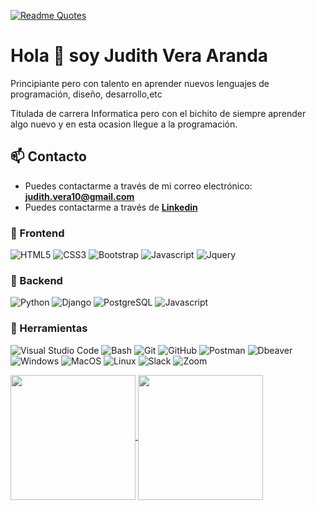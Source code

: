 [![Readme Quotes](https://quotes-github-readme.vercel.app/api?type=horizontal&theme=nord)](https://github.com/piyushsuthar/github-readme-quotes)




# Hola 👋 soy Judith Vera Aranda

Principiante pero con talento en aprender nuevos lenguajes de programación, diseño, desarrollo,etc

Titulada de carrera Informatica pero con el bichito de siempre aprender algo nuevo y en esta ocasion llegue a la programación.


## 📫 Contacto

- Puedes contactarme a través de mi correo electrónico: **<judith.vera10@gmail.com>**
- Puedes contactarme a través de **[Linkedin](https://www.linkedin.com/in/judith-vera-aranda)**


### 🎨 Frontend

![HTML5](https://img.shields.io/badge/HTML5-E34F26?style=for-the-badge&logo=html5&logoColor=white) ![CSS3](https://img.shields.io/badge/CSS3-1572B6?style=for-the-badge&logo=css3&logoColor=white) ![Bootstrap](https://img.shields.io/badge/Bootstrap-563D7C?style=for-the-badge&logo=bootstrap&logoColor=white) ![Javascript](https://img.shields.io/badge/Javascript-323330?style=for-the-badge&logo=javascript&logoColor=F7DF1E) ![Jquery](https://img.shields.io/badge/jQuery-0769AD?style=for-the-badge&logo=jquery&logoColor=white)

### 🔨 Backend


![Python](https://img.shields.io/badge/Python-3776AB?style=for-the-badge&logo=python&logoColor=white) ![Django](https://img.shields.io/badge/Django-092E20?style=for-the-badge&logo=django&logoColor=white) ![PostgreSQL](https://img.shields.io/badge/PostgreSQL-316192?style=for-the-badge&logo=postgresql&logoColor=white) ![Javascript](https://img.shields.io/badge/Javascript-323330?style=for-the-badge&logo=javascript&logoColor=F7DF1E)


### 📎 Herramientas

![Visual Studio Code](https://img.shields.io/badge/Visual%20Studio%20Code-007ACC?style=for-the-badge&logo=visual-studio-code&logoColor=white) ![Bash](https://img.shields.io/badge/Bash-121011?style=for-the-badge&logo=gnu-bash&logoColor=white) ![Git](https://img.shields.io/badge/git-%23F05033.svg?style=for-the-badge&logo=git&logoColor=white) ![GitHub](https://img.shields.io/badge/github-%23121011.svg?style=for-the-badge&logo=github&logoColor=white) ![Postman](https://img.shields.io/badge/Postman-FF6C37?style=for-the-badge&logo=postman&logoColor=white) ![Dbeaver](https://img.shields.io/badge/DBeaver-EE0000?style=for-the-badge&logo=dbeaver&logoColor=white) 
![Windows](https://img.shields.io/badge/Windows-0078D6?style=for-the-badge&logo=windows&logoColor=white) ![MacOS](https://img.shields.io/badge/MacOS-000000?style=for-the-badge&logo=apple&logoColor=white) ![Linux](https://img.shields.io/badge/Linux-FCC624?style=for-the-badge&logo=linux&logoColor=black) ![Slack](https://img.shields.io/badge/Slack-4A154B?style=for-the-badge&logo=slack&logoColor=white) ![Zoom](https://img.shields.io/badge/Zoom-2D8CFF?style=for-the-badge&logo=zoom&logoColor=white)



<a href="https://github.com/JudVera/github-readme-stats">
  <img height=200 align="center" src="https://github-readme-stats.vercel.app/api?username=JudVera&show_owner=true&hide=issues&theme=dark&show_icons=true"/>
</a>


<a href="https://github.com/JudVera/convoychat">
  <img height=200 align="center" src="https://github-readme-stats.vercel.app/api/top-langs?username=Judvera&layout=compact&langs_count=8&card_width=320" />
</a>


